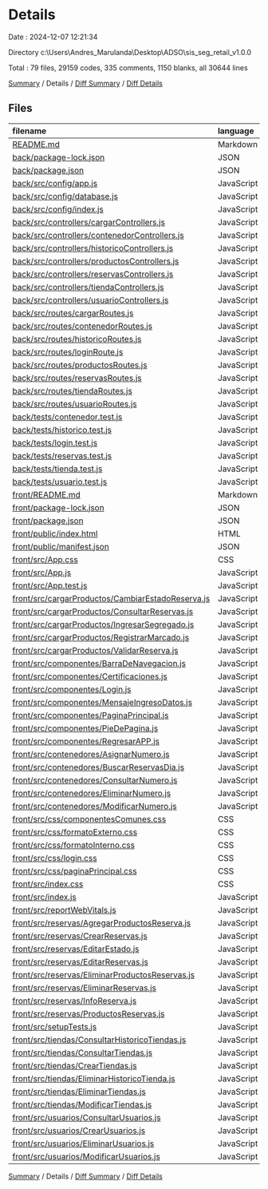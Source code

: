 # Details

Date : 2024-12-07 12:21:34

Directory c:\\Users\\Andres_Marulanda\\Desktop\\ADSO\\sis_seg_retail_v1.0.0

Total : 79 files,  29159 codes, 335 comments, 1150 blanks, all 30644 lines

[Summary](results.md) / Details / [Diff Summary](diff.md) / [Diff Details](diff-details.md)

## Files
| filename | language | code | comment | blank | total |
| :--- | :--- | ---: | ---: | ---: | ---: |
| [README.md](/README.md) | Markdown | 2 | 0 | 1 | 3 |
| [back/package-lock.json](/back/package-lock.json) | JSON | 4,989 | 0 | 1 | 4,990 |
| [back/package.json](/back/package.json) | JSON | 24 | 0 | 1 | 25 |
| [back/src/config/app.js](/back/src/config/app.js) | JavaScript | 23 | 6 | 6 | 35 |
| [back/src/config/database.js](/back/src/config/database.js) | JavaScript | 8 | 4 | 3 | 15 |
| [back/src/config/index.js](/back/src/config/index.js) | JavaScript | 13 | 3 | 9 | 25 |
| [back/src/controllers/cargarControllers.js](/back/src/controllers/cargarControllers.js) | JavaScript | 19 | 0 | 8 | 27 |
| [back/src/controllers/contenedorControllers.js](/back/src/controllers/contenedorControllers.js) | JavaScript | 64 | 0 | 19 | 83 |
| [back/src/controllers/historicoControllers.js](/back/src/controllers/historicoControllers.js) | JavaScript | 33 | 0 | 14 | 47 |
| [back/src/controllers/productosControllers.js](/back/src/controllers/productosControllers.js) | JavaScript | 62 | 1 | 24 | 87 |
| [back/src/controllers/reservasControllers.js](/back/src/controllers/reservasControllers.js) | JavaScript | 59 | 0 | 20 | 79 |
| [back/src/controllers/tiendaControllers.js](/back/src/controllers/tiendaControllers.js) | JavaScript | 59 | 1 | 20 | 80 |
| [back/src/controllers/usuarioControllers.js](/back/src/controllers/usuarioControllers.js) | JavaScript | 64 | 1 | 24 | 89 |
| [back/src/routes/cargarRoutes.js](/back/src/routes/cargarRoutes.js) | JavaScript | 5 | 1 | 4 | 10 |
| [back/src/routes/contenedorRoutes.js](/back/src/routes/contenedorRoutes.js) | JavaScript | 8 | 4 | 7 | 19 |
| [back/src/routes/historicoRoutes.js](/back/src/routes/historicoRoutes.js) | JavaScript | 6 | 2 | 7 | 15 |
| [back/src/routes/loginRoute.js](/back/src/routes/loginRoute.js) | JavaScript | 19 | 2 | 9 | 30 |
| [back/src/routes/productosRoutes.js](/back/src/routes/productosRoutes.js) | JavaScript | 8 | 4 | 10 | 22 |
| [back/src/routes/reservasRoutes.js](/back/src/routes/reservasRoutes.js) | JavaScript | 8 | 4 | 7 | 19 |
| [back/src/routes/tiendaRoutes.js](/back/src/routes/tiendaRoutes.js) | JavaScript | 8 | 4 | 7 | 19 |
| [back/src/routes/usuarioRoutes.js](/back/src/routes/usuarioRoutes.js) | JavaScript | 8 | 4 | 8 | 20 |
| [back/tests/contenedor.test.js](/back/tests/contenedor.test.js) | JavaScript | 77 | 10 | 44 | 131 |
| [back/tests/historico.test.js](/back/tests/historico.test.js) | JavaScript | 25 | 6 | 14 | 45 |
| [back/tests/login.test.js](/back/tests/login.test.js) | JavaScript | 34 | 2 | 16 | 52 |
| [back/tests/reservas.test.js](/back/tests/reservas.test.js) | JavaScript | 90 | 12 | 59 | 161 |
| [back/tests/tienda.test.js](/back/tests/tienda.test.js) | JavaScript | 100 | 10 | 31 | 141 |
| [back/tests/usuario.test.js](/back/tests/usuario.test.js) | JavaScript | 90 | 10 | 37 | 137 |
| [front/README.md](/front/README.md) | Markdown | 38 | 0 | 33 | 71 |
| [front/package-lock.json](/front/package-lock.json) | JSON | 19,844 | 0 | 1 | 19,845 |
| [front/package.json](/front/package.json) | JSON | 39 | 0 | 1 | 40 |
| [front/public/index.html](/front/public/index.html) | HTML | 22 | 23 | 3 | 48 |
| [front/public/manifest.json](/front/public/manifest.json) | JSON | 25 | 0 | 1 | 26 |
| [front/src/App.css](/front/src/App.css) | CSS | 5 | 1 | 3 | 9 |
| [front/src/App.js](/front/src/App.js) | JavaScript | 83 | 0 | 24 | 107 |
| [front/src/App.test.js](/front/src/App.test.js) | JavaScript | 7 | 0 | 2 | 9 |
| [front/src/cargarProductos/CambiarEstadoReserva.js](/front/src/cargarProductos/CambiarEstadoReserva.js) | JavaScript | 73 | 7 | 18 | 98 |
| [front/src/cargarProductos/ConsultarReservas.js](/front/src/cargarProductos/ConsultarReservas.js) | JavaScript | 128 | 8 | 22 | 158 |
| [front/src/cargarProductos/IngresarSegregado.js](/front/src/cargarProductos/IngresarSegregado.js) | JavaScript | 155 | 12 | 41 | 208 |
| [front/src/cargarProductos/RegistrarMarcado.js](/front/src/cargarProductos/RegistrarMarcado.js) | JavaScript | 155 | 12 | 39 | 206 |
| [front/src/cargarProductos/ValidarReserva.js](/front/src/cargarProductos/ValidarReserva.js) | JavaScript | 81 | 8 | 21 | 110 |
| [front/src/componentes/BarraDeNavegacion.js](/front/src/componentes/BarraDeNavegacion.js) | JavaScript | 83 | 0 | 12 | 95 |
| [front/src/componentes/Certificaciones.js](/front/src/componentes/Certificaciones.js) | JavaScript | 15 | 1 | 3 | 19 |
| [front/src/componentes/Login.js](/front/src/componentes/Login.js) | JavaScript | 66 | 6 | 19 | 91 |
| [front/src/componentes/MensajeIngresoDatos.js](/front/src/componentes/MensajeIngresoDatos.js) | JavaScript | 16 | 0 | 5 | 21 |
| [front/src/componentes/PaginaPrincipal.js](/front/src/componentes/PaginaPrincipal.js) | JavaScript | 86 | 1 | 6 | 93 |
| [front/src/componentes/PieDePagina.js](/front/src/componentes/PieDePagina.js) | JavaScript | 14 | 1 | 3 | 18 |
| [front/src/componentes/RegresarAPP.js](/front/src/componentes/RegresarAPP.js) | JavaScript | 13 | 1 | 4 | 18 |
| [front/src/contenedores/AsignarNumero.js](/front/src/contenedores/AsignarNumero.js) | JavaScript | 89 | 7 | 18 | 114 |
| [front/src/contenedores/BuscarReservasDia.js](/front/src/contenedores/BuscarReservasDia.js) | JavaScript | 77 | 8 | 23 | 108 |
| [front/src/contenedores/ConsultarNumero.js](/front/src/contenedores/ConsultarNumero.js) | JavaScript | 90 | 6 | 15 | 111 |
| [front/src/contenedores/EliminarNumero.js](/front/src/contenedores/EliminarNumero.js) | JavaScript | 56 | 7 | 15 | 78 |
| [front/src/contenedores/ModificarNumero.js](/front/src/contenedores/ModificarNumero.js) | JavaScript | 87 | 7 | 17 | 111 |
| [front/src/css/componentesComunes.css](/front/src/css/componentesComunes.css) | CSS | 69 | 4 | 14 | 87 |
| [front/src/css/formatoExterno.css](/front/src/css/formatoExterno.css) | CSS | 30 | 2 | 11 | 43 |
| [front/src/css/formatoInterno.css](/front/src/css/formatoInterno.css) | CSS | 35 | 6 | 8 | 49 |
| [front/src/css/login.css](/front/src/css/login.css) | CSS | 30 | 3 | 5 | 38 |
| [front/src/css/paginaPrincipal.css](/front/src/css/paginaPrincipal.css) | CSS | 138 | 11 | 34 | 183 |
| [front/src/index.css](/front/src/index.css) | CSS | 12 | 0 | 2 | 14 |
| [front/src/index.js](/front/src/index.js) | JavaScript | 13 | 3 | 4 | 20 |
| [front/src/reportWebVitals.js](/front/src/reportWebVitals.js) | JavaScript | 12 | 0 | 2 | 14 |
| [front/src/reservas/AgregarProductosReserva.js](/front/src/reservas/AgregarProductosReserva.js) | JavaScript | 150 | 8 | 23 | 181 |
| [front/src/reservas/CrearReservas.js](/front/src/reservas/CrearReservas.js) | JavaScript | 24 | 1 | 6 | 31 |
| [front/src/reservas/EditarEstado.js](/front/src/reservas/EditarEstado.js) | JavaScript | 58 | 5 | 15 | 78 |
| [front/src/reservas/EditarReservas.js](/front/src/reservas/EditarReservas.js) | JavaScript | 26 | 2 | 5 | 33 |
| [front/src/reservas/EliminarProductosReservas.js](/front/src/reservas/EliminarProductosReservas.js) | JavaScript | 78 | 7 | 16 | 101 |
| [front/src/reservas/EliminarReservas.js](/front/src/reservas/EliminarReservas.js) | JavaScript | 61 | 8 | 17 | 86 |
| [front/src/reservas/InfoReserva.js](/front/src/reservas/InfoReserva.js) | JavaScript | 81 | 5 | 18 | 104 |
| [front/src/reservas/ProductosReservas.js](/front/src/reservas/ProductosReservas.js) | JavaScript | 156 | 9 | 28 | 193 |
| [front/src/setupTests.js](/front/src/setupTests.js) | JavaScript | 1 | 4 | 1 | 6 |
| [front/src/tiendas/ConsultarHistoricoTiendas.js](/front/src/tiendas/ConsultarHistoricoTiendas.js) | JavaScript | 77 | 5 | 22 | 104 |
| [front/src/tiendas/ConsultarTiendas.js](/front/src/tiendas/ConsultarTiendas.js) | JavaScript | 101 | 5 | 21 | 127 |
| [front/src/tiendas/CrearTiendas.js](/front/src/tiendas/CrearTiendas.js) | JavaScript | 128 | 5 | 18 | 151 |
| [front/src/tiendas/EliminarHistoricoTienda.js](/front/src/tiendas/EliminarHistoricoTienda.js) | JavaScript | 72 | 6 | 18 | 96 |
| [front/src/tiendas/EliminarTiendas.js](/front/src/tiendas/EliminarTiendas.js) | JavaScript | 56 | 3 | 16 | 75 |
| [front/src/tiendas/ModificarTiendas.js](/front/src/tiendas/ModificarTiendas.js) | JavaScript | 128 | 6 | 18 | 152 |
| [front/src/usuarios/ConsultarUsuarios.js](/front/src/usuarios/ConsultarUsuarios.js) | JavaScript | 91 | 3 | 13 | 107 |
| [front/src/usuarios/CrearUsuarios.js](/front/src/usuarios/CrearUsuarios.js) | JavaScript | 107 | 5 | 20 | 132 |
| [front/src/usuarios/EliminarUsuarios.js](/front/src/usuarios/EliminarUsuarios.js) | JavaScript | 67 | 6 | 16 | 89 |
| [front/src/usuarios/ModificarUsuarios.js](/front/src/usuarios/ModificarUsuarios.js) | JavaScript | 106 | 6 | 20 | 132 |

[Summary](results.md) / Details / [Diff Summary](diff.md) / [Diff Details](diff-details.md)